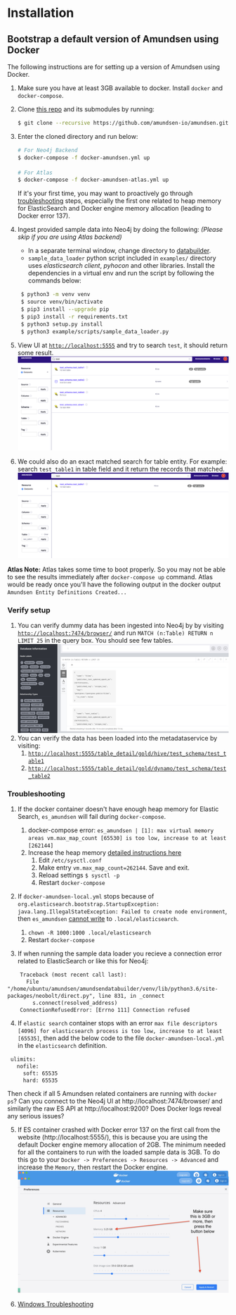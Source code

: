 # Installation

## Bootstrap a default version of Amundsen using Docker
The following instructions are for setting up a version of Amundsen using Docker.

1. Make sure you have at least 3GB available to docker. Install `docker` and  `docker-compose`.
2. Clone [this repo](https://github.com/amundsen-io/amundsen) and its submodules by running:
   ```bash
   $ git clone --recursive https://github.com/amundsen-io/amundsen.git
   ```
3. Enter the cloned directory and run below:
    ```bash
    # For Neo4j Backend
    $ docker-compose -f docker-amundsen.yml up

    # For Atlas
    $ docker-compose -f docker-amundsen-atlas.yml up
    ```
    If it's your first time, you may want to proactively go through [troubleshooting](#troubleshooting) steps, especially the first one related to heap memory for ElasticSearch and Docker engine memory allocation (leading to Docker error 137).
4. Ingest provided sample data into Neo4j by doing the following: _(Please skip if you are using Atlas backend)_

   * In a separate terminal window, change directory to [databuilder](https://github.com/amundsen-io/amundsen/tree/main/databuilder).
   * `sample_data_loader` python script included in `examples/` directory uses _elasticsearch client_, _pyhocon_ and other libraries. Install the dependencies in a virtual env and run the script by following the commands below:
   ```bash
    $ python3 -m venv venv
    $ source venv/bin/activate
    $ pip3 install --upgrade pip
    $ pip3 install -r requirements.txt
    $ python3 setup.py install
    $ python3 example/scripts/sample_data_loader.py
   ```
5. View UI at [`http://localhost:5555`](http://localhost:5555) and try to search `test`, it should return some result.
![](img/search-page.png)

6. We could also do an exact matched search for table entity. For example: search `test_table1` in table field and 
it return the records that matched.
![](img/search-exact-match.png)

**Atlas Note:** Atlas takes some time to boot properly. So you may not be able to see the results immediately 
after `docker-compose up` command. 
Atlas would be ready once you'll have the following output in the docker output `Amundsen Entity Definitions Created...`  

### Verify setup

1. You can verify dummy data has been ingested into Neo4j by by visiting [`http://localhost:7474/browser/`](http://localhost:7474/browser/) and run `MATCH (n:Table) RETURN n LIMIT 25` in the query box. You should see few tables.
![](img/neo4j-debug.png)
2. You can verify the data has been loaded into the metadataservice by visiting:
   1. [`http://localhost:5555/table_detail/gold/hive/test_schema/test_table1`](http://localhost:5555/table_detail/gold/hive/test_schema/test_table1)
   2. [`http://localhost:5555/table_detail/gold/dynamo/test_schema/test_table2`](http://localhost:5555/table_detail/gold/dynamo/test_schema/test_table2)

### Troubleshooting

1. If the docker container doesn't have enough heap memory for Elastic Search, `es_amundsen` will fail during `docker-compose`.
   1. docker-compose error: `es_amundsen | [1]: max virtual memory areas vm.max_map_count [65530] is too low, increase to at least [262144]`
   2. Increase the heap memory [detailed instructions here](https://www.elastic.co/guide/en/elasticsearch/reference/7.1/docker.html#docker-cli-run-prod-mode)
      1. Edit `/etc/sysctl.conf`
      2. Make entry `vm.max_map_count=262144`. Save and exit.
      3. Reload settings `$ sysctl -p`
      4. Restart `docker-compose`
      
2. If `docker-amundsen-local.yml` stops because of `org.elasticsearch.bootstrap.StartupException: java.lang.IllegalStateException: Failed to create node environment`, then `es_amundsen` [cannot write](https://discuss.elastic.co/t/elastic-elasticsearch-docker-not-assigning-permissions-to-data-directory-on-run/65812/4) to `.local/elasticsearch`. 
   1. `chown -R 1000:1000 .local/elasticsearch`
   2. Restart `docker-compose` 
3. If when running the sample data loader you recieve a connection error related to ElasticSearch or like this for Neo4j:
```
    Traceback (most recent call last):
      File "/home/ubuntu/amundsen/amundsendatabuilder/venv/lib/python3.6/site-packages/neobolt/direct.py", line 831, in _connect
        s.connect(resolved_address)
    ConnectionRefusedError: [Errno 111] Connection refused
```
4. If `elastic search` container stops with an error `max file descriptors [4096] for elasticsearch process is too low, increase to at least [65535]`, then add the below code to the file `docker-amundsen-local.yml` in the `elasticsearch` definition.
```
 ulimits:
   nofile:
     soft: 65535
     hard: 65535
 ```
   Then check if all 5 Amundsen related containers are running with `docker ps`? Can you connect to the Neo4j UI at http://localhost:7474/browser/ and similarly the raw ES API at http://localhost:9200? Does Docker logs reveal any serious issues?

5. If ES container crashed with Docker error 137 on the first call from the website (http://localhost:5555/), this is because you are using the default Docker engine memory allocation of 2GB. The minimum needed for all the containers to run with the loaded sample data is 3GB. To do this go to your `Docker -> Preferences -> Resources -> Advanced` and increase the `Memory`, then restart the Docker engine.
![](img/docker_memory_setup.jpg)

6. [Windows Troubleshooting](windows_troubleshooting.md)
